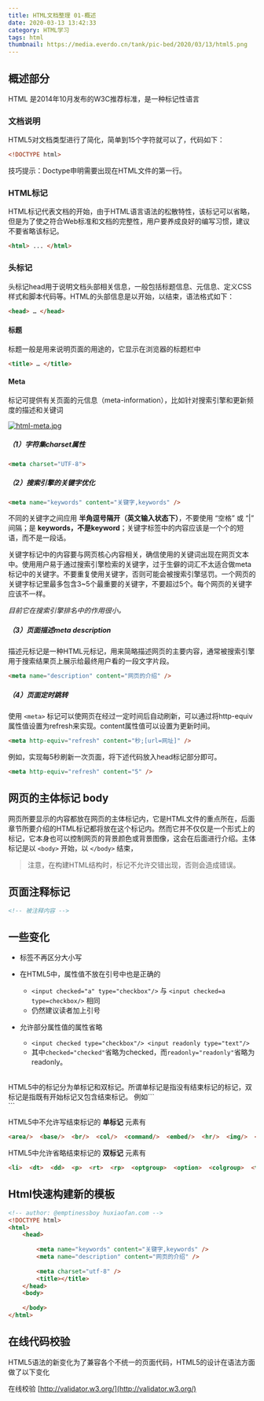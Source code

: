 ```yaml
---
title: HTML文档整理 01-概述
date: 2020-03-13 13:42:33
category: HTML学习
tags: html
thumbnail: https://media.everdo.cn/tank/pic-bed/2020/03/13/html5.png
---
```


## 概述部分

HTML 是2014年10月发布的W3C推荐标准，是一种标记性语言

### 文档说明

HTML5对文档类型进行了简化，简单到15个字符就可以了，代码如下：

```html
<!DOCTYPE html>
```

技巧提示：Doctype申明需要出现在HTML文件的第一行。

<!--more-->

### HTML标记

HTML标记代表文档的开始，由于HTML语言语法的松散特性，该标记可以省略，但是为了使之符合Web标准和文档的完整性，用户要养成良好的编写习惯，建议不要省略该标记。

```html
<html> ... </html>
```

### 头标记

头标记head用于说明文档头部相关信息，一般包括标题信息、元信息、定义CSS样式和脚本代码等。HTML的头部信息是以<head>开始，以</head>结束，语法格式如下：

```html
<head> … </head>
```
#### 标题

标题一般是用来说明页面的用途的，它显示在浏览器的标题栏中

```html
<title> … </title>
```
#### Meta

<meta> 标记可提供有关页面的元信息（meta-information），比如针对搜索引擎和更新频度的描述和关键词

[![html-meta.jpg](https://media.everdo.cn/tank/pic-bed/2020/03/13/html-meta.jpg)](https://up.media.everdo.cn/image/t7G)

##### （1）字符集charset属性

```html
<meta charset="UTF-8">
```

##### （2）搜索引擎的关键字优化
```html
<meta name="keywords" content="关键字,keywords" />
```
		
不同的关键字之间应用 **半角逗号隔开（英文输入状态下）**，不要使用 “空格” 或 “|” 间隔；是 **keywords，不是keyword**；关键字标签中的内容应该是一个个的短语，而不是一段话。
			
关键字标记中的内容要与网页核心内容相关，确信使用的关键词出现在网页文本中。使用用户易于通过搜索引擎检索的关键字，过于生僻的词汇不太适合做meta标记中的关键字。不要重复使用关键字，否则可能会被搜索引擎惩罚。一个网页的关键字标记里最多包含3~5个最重要的关键字，不要超过5个。每个网页的关键字应该不一样。

*目前它在搜索引擎排名中的作用很小。*

##### （3）页面描述meta description

描述元标记是一种HTML元标记，用来简略描述网页的主要内容，通常被搜索引擎用于搜索结果页上展示给最终用户看的一段文字片段。

```html	
<meta name="description" content="网页的介绍" />
```

##### （4）页面定时跳转

使用 ```<meta>``` 标记可以使网页在经过一定时间后自动刷新，可以通过将http-equiv属性值设置为refresh来实现。content属性值可以设置为更新时间。

```html
<meta http-equiv="refresh" content="秒;[url=网址]" />
```

例如，实现每5秒刷新一次页面，将下述代码放入head标记部分即可。

```html			
<meta http-equiv="refresh" content="5" />
```

## 网页的主体标记 body

网页所要显示的内容都放在网页的主体标记内，它是HTML文件的重点所在，后面章节所要介绍的HTML标记都将放在这个标记内。然而它并不仅仅是一个形式上的标记，它本身也可以控制网页的背景颜色或背景图像，这会在后面进行介绍。主体标记是以 ```<body>``` 开始，以 ```</body>``` 结束，

> 注意，在构建HTML结构时，标记不允许交错出现，否则会造成错误。

## 页面注释标记

```html
<!-- 被注释内容 -->
```

## 一些变化
	
- 标签不再区分大小写
- 在HTML5中，属性值不放在引号中也是正确的
  
	- ```<input checked="a" type="checkbox"/>``` 与 ```<input checked=a type=checkbox/>``` 相同
	- 仍然建议读者加上引号
  
- 允许部分属性值的属性省略
  
	- ```<input checked type="checkbox"/> <input readonly type="text"/>```
	- 其中``checked="checked"``省略为checked，而``readonly="readonly"``省略为readonly。

<br>
HTML5中的标记分为单标记和双标记。所谓单标记是指没有结束标记的标记，双标记是指既有开始标记又包含结束标记。  例如```<br />```

HTML5中不允许写结束标记的 **单标记** 元素有

```html
<area/>  <base/>  <br/>  <col/>  <command/>  <embed/>  <hr/>  <img/>  <input/>  <keygen/>  <link/>  <meta/>  <param/>  <source/>  <track/>  <wbr/>
```

HTML5中允许省略结束标记的 **双标记** 元素有

```html
<li>  <dt>  <dd>  <p>  <rt>  <rp>  <optgroup>  <option>  <colgroup>  <thead>  <tbody>  <tfoot>  <tr>  <td>  <th>
```

## Html快速构建新的模板

```html
<!-- author: @emptinessboy huxiaofan.com -->
<!DOCTYPE html>
<html>
	<head>
	
		<meta name="keywords" content="关键字,keywords" />
		<meta name="description" content="网页的介绍" />
	
		<meta charset="utf-8" />
		<title></title>
	</head>
	<body>
		
	</body>
</html>
```
## 在线代码校验

HTML5语法的新变化为了兼容各个不统一的页面代码，HTML5的设计在语法方面做了以下变化

在线校验 [http://validator.w3.org/](http://validator.w3.org/)
